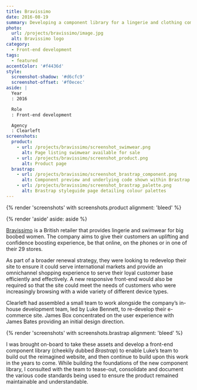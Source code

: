 ```yaml
---
title: Bravissimo
date: 2016-08-19
summary: Developing a component library for a lingerie and clothing company for big boobed women.
photo:
  url: /projects/bravissimo/image.jpg
  alt: Bravissimo logo
category:
  - Front-end development
tags:
  - featured
accentColor: '#f4436d'
style:
  screenshot-shadow: '#d6cfc9'
  screenshot-offset: '#f0ecec'
aside: |
  Year
  : 2016

  Role
  : Front-end development

  Agency
  : Clearleft
screenshots:
  product:
    - url: /projects/bravissimo/screenshot_swimwear.png
      alt: Page listing swimwear available for sale
    - url: /projects/bravissimo/screenshot_product.png
      alt: Product page
  brastrap:
    - url: /projects/bravissimo/screenshot_brastrap_component.png
      alt: Component preview and underlying code shown within Brastrap
    - url: /projects/bravissimo/screenshot_brastrap_palette.png
      alt: Brastrap styleguide page detailing colour palettes
---
```

{% render 'screenshots' with screenshots.product
  alignment: 'bleed'
%}

{% render 'aside'
  aside: aside
%}

[Bravissimo][1] is a British retailer that provides lingerie and swimwear for big boobed women. The company aims to give their customers an uplifting and confidence boosting experience, be that online, on the phones or in one of their 29 stores.

As part of a broader renewal strategy, they were looking to redevelop their site to ensure it could serve international markets and provide an omnichannel shopping experience to serve their loyal customer base efficiently and effectively. A new responsive front-end would also be required so that the site could meet the needs of customers who were increasingly browsing with a wide variety of different device types.

Clearleft had assembled a small team to work alongside the company’s in-house development team, led by Luke Bennett, to re-develop their e-commerce site. James Box concentrated on the user experience with James Bates providing an initial design direction.

{% render 'screenshots' with screenshots.brastrap
  alignment: 'bleed'
%}

I was brought on-board to take these assets and develop a front-end component library (cheekily dubbed *Brastrap*) to enable Luke’s team to build out the reimagined website, and then continue to build upon this work in the years to come. While building the foundations of the new component library, I consulted with the team to tease-out, consolidate and document the various code standards being used to ensure the product remained maintainable and understandable.

[1]: https://www.bravissimo.com
